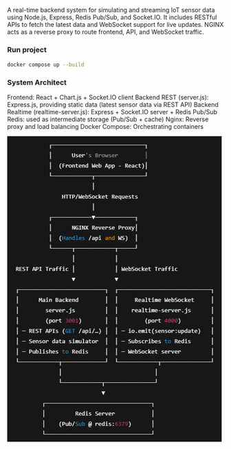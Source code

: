 A real-time backend system for simulating and streaming IoT sensor data using Node.js, Express, Redis Pub/Sub, and Socket.IO.
It includes RESTful APIs to fetch the latest data and WebSocket support for live updates.
NGINX acts as a reverse proxy to route frontend, API, and WebSocket traffic.

### Run project ###

```bash
docker compose up --build
```

### System Architect ###

Frontend: React + Chart.js + Socket.IO client
Backend REST (server.js): Express.js, providing static data (latest sensor data via REST API)
Backend Realtime (realtime-server.js): Express + Socket.IO server + Redis Pub/Sub
Redis: used as intermediate storage (Pub/Sub + cache)
Nginx: Reverse proxy and load balancing
Docker Compose: Orchestrating containers

![alt text](image.png)

